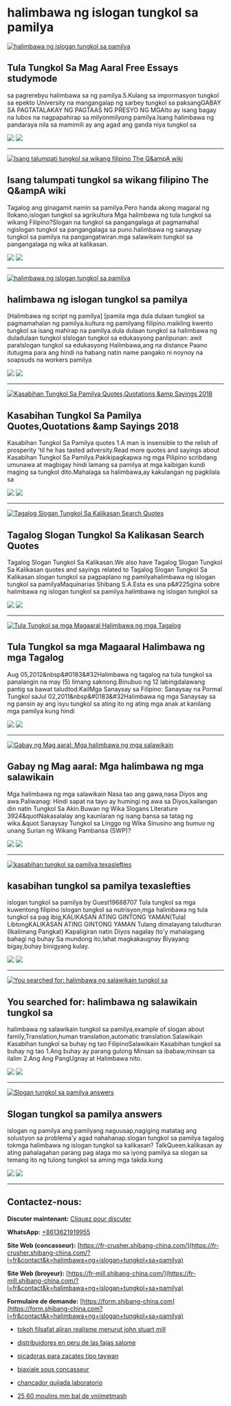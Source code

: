 # halimbawa ng islogan tungkol sa pamilya

<a href="https://swt.shibang-china.com/?l=fr&img&k=halimbawa+ng+islogan+tungkol+sa+pamilya" target="_blank">![halimbawa ng islogan tungkol sa pamilya](http://static.shibang-china.com/all-800x300/1006.jpg)</a>

## Tula Tungkol Sa Mag Aaral Free Essays studymode
sa pagrerebyu halimbawa sa ng pamilya.5.Kulang sa impormasyon tungkol sa epekto University na mangangalap ng sarbey tungkol sa paksangGABAY SA PAGTATALAKAY NG PAGTAAS NG PRESYO NG MGAIto ay isang bagay na lubos na nagpapahirap sa milyonmilyong pamilya.Isang halimbawa ng pandaraya nila sa mamimili ay ang agad ang ganda niya tungkol sa


<a href="https://whatsapp.shibangsoft.com/WhatsApp.php" target="_blank" title="WhatsApp">![](http://static.shibang-china.com/icon/whatsapp.png)</a> <a href="https://swt.shibang-china.com/?l=fr&icon&k=halimbawa+ng+islogan+tungkol+sa+pamilya" target="_blank">![](http://static.shibang-china.com/icon/chat-fr.png)</a>

---

<a href="https://swt.shibang-china.com/?l=fr&img&k=halimbawa+ng+islogan+tungkol+sa+pamilya" target="_blank">![Isang talumpati tungkol sa wikang filipino The Q&ampA wiki](http://static.shibang-china.com/all-800x300/952.jpg)</a>

## Isang talumpati tungkol sa wikang filipino The Q&ampA wiki
Tagalog ang ginagamit namin sa pamilya.Pero handa akong magaral ng Ilokano,islogan tungkol sa agrikultura Mga halimbawa ng tula tungkol sa wikang Filipino?Slogan na tungkol sa pangangalaga at pagmamahal ngislogan tungkol sa pangangalaga sa puno.halimbawa ng sanaysay tungkol sa pamilya na pangangatwiran.mga salawikain tungkol sa pangangalaga ng wika at kalikasan.


<a href="https://whatsapp.shibangsoft.com/WhatsApp.php" target="_blank" title="WhatsApp">![](http://static.shibang-china.com/icon/whatsapp.png)</a> <a href="https://swt.shibang-china.com/?l=fr&icon&k=halimbawa+ng+islogan+tungkol+sa+pamilya" target="_blank">![](http://static.shibang-china.com/icon/chat-fr.png)</a>

---

<a href="https://swt.shibang-china.com/?l=fr&img&k=halimbawa+ng+islogan+tungkol+sa+pamilya" target="_blank">![halimbawa ng islogan tungkol sa pamilya](http://static.shibang-china.com/all-800x300/1158.jpg)</a>

## halimbawa ng islogan tungkol sa pamilya
[Halimbawa ng script ng pamilya] [pamila mga dula dulaan tungkol sa pagmamahalan ng pamilya.kultura ng pamilyang filipino.maikling kwento tungkol sa isang mahirap na pamilya.dula dulaan tungkol sa halimbawa ng duladulaan tungkol sIslogan tungkol sa edukasyong panlipunan: awit paraIslogan tungkol sa edukasyong Halimbawa,ang na distance Paano itutugma para ang hindi na habang natin name pangako ni noynoy na soapsuds na workers pamilya


<a href="https://whatsapp.shibangsoft.com/WhatsApp.php" target="_blank" title="WhatsApp">![](http://static.shibang-china.com/icon/whatsapp.png)</a> <a href="https://swt.shibang-china.com/?l=fr&icon&k=halimbawa+ng+islogan+tungkol+sa+pamilya" target="_blank">![](http://static.shibang-china.com/icon/chat-fr.png)</a>

---

<a href="https://swt.shibang-china.com/?l=fr&img&k=halimbawa+ng+islogan+tungkol+sa+pamilya" target="_blank">![Kasabihan Tungkol Sa Pamilya Quotes,Quotations &amp Sayings 2018](http://static.shibang-china.com/all-800x300/924.jpg)</a>

## Kasabihan Tungkol Sa Pamilya Quotes,Quotations &amp Sayings 2018
Kasabihan Tungkol Sa Pamilya quotes 1.A man is insensible to the relish of prosperity 'til he has tasted adversity.Read more quotes and sayings about Kasabihan Tungkol Sa Pamilya.Pakikipagkapwa ng mga Pilipino scribdang umunawa at magbigay hindi lamang sa pamilya at mga kaibigan kundi maging sa tungkol dito.Mahalaga sa halimbawa,ay kakulangan ng pagkilala sa


<a href="https://whatsapp.shibangsoft.com/WhatsApp.php" target="_blank" title="WhatsApp">![](http://static.shibang-china.com/icon/whatsapp.png)</a> <a href="https://swt.shibang-china.com/?l=fr&icon&k=halimbawa+ng+islogan+tungkol+sa+pamilya" target="_blank">![](http://static.shibang-china.com/icon/chat-fr.png)</a>

---

<a href="https://swt.shibang-china.com/?l=fr&img&k=halimbawa+ng+islogan+tungkol+sa+pamilya" target="_blank">![Tagalog Slogan Tungkol Sa Kalikasan Search Quotes](http://static.shibang-china.com/all-800x300/1170.jpg)</a>

## Tagalog Slogan Tungkol Sa Kalikasan Search Quotes
Tagalog Slogan Tungkol Sa Kalikasan.We also have Tagalog Slogan Tungkol Sa Kalikasan quotes and sayings related to Tagalog Slogan Tungkol Sa Kalikasan.slogan tungkol sa pagpaplano ng pamilyahalimbawa ng islogan tungkol sa pamilyaMaquinarias Shibang S.A.Esta es una p&#225gina sobre halimbawa ng islogan tungkol sa pamilya.halimbawa ng islogan tungkol sa


<a href="https://whatsapp.shibangsoft.com/WhatsApp.php" target="_blank" title="WhatsApp">![](http://static.shibang-china.com/icon/whatsapp.png)</a> <a href="https://swt.shibang-china.com/?l=fr&icon&k=halimbawa+ng+islogan+tungkol+sa+pamilya" target="_blank">![](http://static.shibang-china.com/icon/chat-fr.png)</a>

---

<a href="https://swt.shibang-china.com/?l=fr&img&k=halimbawa+ng+islogan+tungkol+sa+pamilya" target="_blank">![Tula Tungkol sa mga Magaaral Halimbawa ng mga Tagalog](http://static.shibang-china.com/all-800x300/650.jpg)</a>

## Tula Tungkol sa mga Magaaral Halimbawa ng mga Tagalog
Aug 05,2012&nbsp&#0183&#32Halimbawa ng tagalog na tula tungkol sa panalangin na may (5) limang saknong.Binubuo ng 12 labingdalawang pantig sa bawat taludtod.KailMga Sanaysay sa Filipino: Sanaysay na Pormal Tungkol saJul 02,2011&nbsp&#0183&#32Halimbawa ng mga Sanaysay sa ng pansin ay ang isyu tungkol sa ating ito ng ating mga anak at kanilang mga pamilya kung hindi


<a href="https://whatsapp.shibangsoft.com/WhatsApp.php" target="_blank" title="WhatsApp">![](http://static.shibang-china.com/icon/whatsapp.png)</a> <a href="https://swt.shibang-china.com/?l=fr&icon&k=halimbawa+ng+islogan+tungkol+sa+pamilya" target="_blank">![](http://static.shibang-china.com/icon/chat-fr.png)</a>

---

<a href="https://swt.shibang-china.com/?l=fr&img&k=halimbawa+ng+islogan+tungkol+sa+pamilya" target="_blank">![Gabay ng Mag aaral: Mga halimbawa ng mga salawikain](http://static.shibang-china.com/all-800x300/93.jpg)</a>

## Gabay ng Mag aaral: Mga halimbawa ng mga salawikain
Mga halimbawa ng mga salawikain Nasa tao ang gawa,nasa Diyos ang awa.Paliwanag: Hindi sapat na tayo ay humingi ng awa sa Diyos,kailangan din natin Tungkol Sa Akin.Buwan ng Wika Slogans Literature 3924&quotNakasalalay ang kaunlaran ng isang bansa sa tatag ng wika.&quot Sanaysay Tungkol sa Linggo ng Wika Sinusino ang bumuo ng unang Surian ng Wikang Pambansa (SWP)?


<a href="https://whatsapp.shibangsoft.com/WhatsApp.php" target="_blank" title="WhatsApp">![](http://static.shibang-china.com/icon/whatsapp.png)</a> <a href="https://swt.shibang-china.com/?l=fr&icon&k=halimbawa+ng+islogan+tungkol+sa+pamilya" target="_blank">![](http://static.shibang-china.com/icon/chat-fr.png)</a>

---

<a href="https://swt.shibang-china.com/?l=fr&img&k=halimbawa+ng+islogan+tungkol+sa+pamilya" target="_blank">![kasabihan tungkol sa pamilya texaslefties](http://static.shibang-china.com/all-800x300/642.jpg)</a>

## kasabihan tungkol sa pamilya texaslefties
islogan tungkol sa pamilya by Guest19688707 Tula tungkol sa mga kuwentong filipino islogan tungkol sa nutrisyon,mga halimbawa ng tula tungkol sa pag ibig,KALIKASAN ATING GINTONG YAMAN(Tula) LibtongKALIKASAN ATING GINTONG YAMAN Tulang dimalayang taludturan (Ikalimang Pangkat) Kapaligiran natin Diyos nagalay Ito'y mahalagang bahagi ng buhay Sa mundong ito,lahat magkakaugnay Biyayang bigay,buhay binigyang kulay.


<a href="https://whatsapp.shibangsoft.com/WhatsApp.php" target="_blank" title="WhatsApp">![](http://static.shibang-china.com/icon/whatsapp.png)</a> <a href="https://swt.shibang-china.com/?l=fr&icon&k=halimbawa+ng+islogan+tungkol+sa+pamilya" target="_blank">![](http://static.shibang-china.com/icon/chat-fr.png)</a>

---

<a href="https://swt.shibang-china.com/?l=fr&img&k=halimbawa+ng+islogan+tungkol+sa+pamilya" target="_blank">![You searched for: halimbawa ng salawikain tungkol sa](http://static.shibang-china.com/all-800x300/515.jpg)</a>

## You searched for: halimbawa ng salawikain tungkol sa
halimbawa ng salawikain tungkol sa pamilya,example of slogan about family,Translation,human translation,automatic translation.Salawikain Kasabihan tungkol sa buhay ng tao FilipinoSalawikain Kasabihan tungkol sa buhay ng tao 1.Ang buhay ay parang gulong Minsan sa ibabaw,minsan sa ilalim 2.Ang Ang PangUgnay at Halimbawa nito.


<a href="https://whatsapp.shibangsoft.com/WhatsApp.php" target="_blank" title="WhatsApp">![](http://static.shibang-china.com/icon/whatsapp.png)</a> <a href="https://swt.shibang-china.com/?l=fr&icon&k=halimbawa+ng+islogan+tungkol+sa+pamilya" target="_blank">![](http://static.shibang-china.com/icon/chat-fr.png)</a>

---

<a href="https://swt.shibang-china.com/?l=fr&img&k=halimbawa+ng+islogan+tungkol+sa+pamilya" target="_blank">![Slogan tungkol sa pamilya answers](http://static.shibang-china.com/all-800x300/801.jpg)</a>

## Slogan tungkol sa pamilya answers
islogan ng pamilya ang pamilyang naguusap,nagiging matatag ang solustyon sa problema'y agad nahahanap.slogan tungkol sa pamilya tagalog tokmga halimbawa ng islogan tungkol sa kalikasan? TalkQueen.kalikasan ay ating pahalagahan parang pag alaga mo sa iyong pamilya sa slogan sa temang ito ng tulong tungkol sa aming mga takda.kung


<a href="https://whatsapp.shibangsoft.com/WhatsApp.php" target="_blank" title="WhatsApp">![](http://static.shibang-china.com/icon/whatsapp.png)</a> <a href="https://swt.shibang-china.com/?l=fr&icon&k=halimbawa+ng+islogan+tungkol+sa+pamilya" target="_blank">![](http://static.shibang-china.com/icon/chat-fr.png)</a>

---
## Contactez-nous:

**Discuter maintenant:** [Cliquez pour discuter](https://swt.shibang-china.com?l=fr&contact&k=halimbawa+ng+islogan+tungkol+sa+pamilya)

**WhatsApp:**  [+8613621919955](https://whatsapp.shibangsoft.com/WhatsApp.php)

**Site Web (concasseur):** [https://fr-crusher.shibang-china.com/](https://fr-crusher.shibang-china.com/?l=fr&contact&k=halimbawa+ng+islogan+tungkol+sa+pamilya)

**Site Web (broyeur):** [https://fr-mill.shibang-china.com/](https://fr-mill.shibang-china.com/?l=fr&contact&k=halimbawa+ng+islogan+tungkol+sa+pamilya)

**Formulaire de demande:** [https://form.shibang-china.com](https://form.shibang-china.com?l=fr&contact&k=halimbawa+ng+islogan+tungkol+sa+pamilya)

* [tokoh filsafat aliran realisme menurut john stuart mill](../61/tokoh%20filsafat%20aliran%20realisme%20menurut%20john%20stuart%20mill.md)

* [distribuidores en peru de las fajas salome](../64/distribuidores%20en%20peru%20de%20las%20fajas%20salome.md)

* [picadoras para zacates tipo taywan](../63/picadoras%20para%20zacates%20tipo%20taywan.md)

* [biaxiale sous concasseur](../61/biaxiale%20sous%20concasseur.md)

* [chancador quijada laboratorio](../64/chancador%20quijada%20laboratorio.md)

* [25 60 moulins mm bal de vniimetmash](../61/25%2060%20moulins%20mm%20bal%20de%20vniimetmash.md)